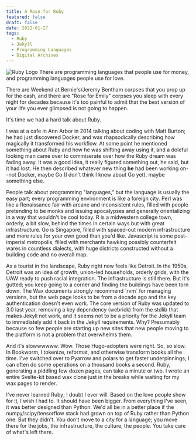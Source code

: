 ```yaml
---
title: A Rose for Ruby
featured: false
draft: false
date: 2022-01-27
tags: 
  - Ruby
  - Jekyll
  - Programming Languages
  - Digital Archives
---
```


![Ruby Logo](https://www.ruby-lang.org/images/header-ruby-logo.png) There are programming languages that people use for money, and
programming languages people use for love.

There are Weekend at Bernie's/Jeremy Bentham corpses that you prop up for the cash, and there
are "Rose for Emily" corpses you sleep with every night for decades
because it's too painful to admit that the best version of your life you
ever glimpsed is not going to happen.

It's time we had a hard talk about Ruby.

I was at a cafe in Ann Arbor in 2014 talking about coding with Matt
Burton; he had just discovered Docker, and was rhapsodically describing
how magically it transformed his workflow. At some point he mentioned
something about Ruby and how he was shifting away using it, and a
doleful looking man came over to commiserate over how the Ruby dream was
fading away. It was a good idea, it really figured something out, he
said, but it had lost. He then described whatever new thing **he** had
been working on\--not Docker, maybe Go (I don't think I knew about Go
yet), maybe something else.

People talk about programming "languages," but the language is usually
the easy part; every programming environment is like a foreign city.
Perl was like a Renaissance fair with arcane and inconsistent rules,
filled with people pretending to be monks and issuing apocalypses and
generally orientalizing in a way that wouldn't be cool today. R is a
midwestern college town, orderly, a bit slow, behind the times in
certain ways but with great infrastructure. Go is Singapore, filled with
spaced-out modern infrastructure and more rules for your own good than
you'd like. Javascript is some post-imperial metropolis, filled with
merchants hawking possibly counterfeit wares in countless dialects, with
huge districts constructed without a building code and no overall map.

As a tourist in the landscape, Ruby right now feels like Detroit. In the
1950s, Detroit was an idea of growth, union-led households, orderly
grids, with the UAW ready to push racial integration. The infrastructure
is still there. But it's gutted; you keep going to a corner and finding
the buildings have been torn down. The Wax documents strongly recommend
\`rvm\` for managing versions, but the web page looks to be from a
decade ago and the key authentication doesn't even work. The core
version of Ruby was updated to 3.0 last year, removing a key dependency
(webrick) from the stdlib that makes Jekyll not work, and it seems not
to be a priority for the Jekyll team to immediately add it back in the
Jekyll requirements. Why? Presumably because so few people are starting
up new sites that new people moving to the platform is not a problem
that overwhelms them.

And it's slowwwwww. Wow. Those Hugo-adopters were right. So, so slow. In
Bookworm, I tokenize, reformat, and otherwise transform books all the
time. I've switched over to Pyarrow and polars to get faster
underpinnings; I can often do some operations on a thousand books a
second. Ruby, generating a piddling few dozen pages, can take a minute
or two. I wrote an entire Svelte-kit based wax clone just in the breaks
while waiting for my wax pages to render.

I've never learned Ruby; I doubt I ever will. Based on the love people
show for it, I wish I had to. It should have been bigger. From
everything I've seen, it was better designed than Python. We'd all be in
a better place if the numpy/scipy/tensorflow stack had grown on top of
Ruby rather than Python one. But they didn't. You don't move to a city
for a language; you move there for the jobs, the infrastructure, the
culture, the people. You take care of what's left there.
